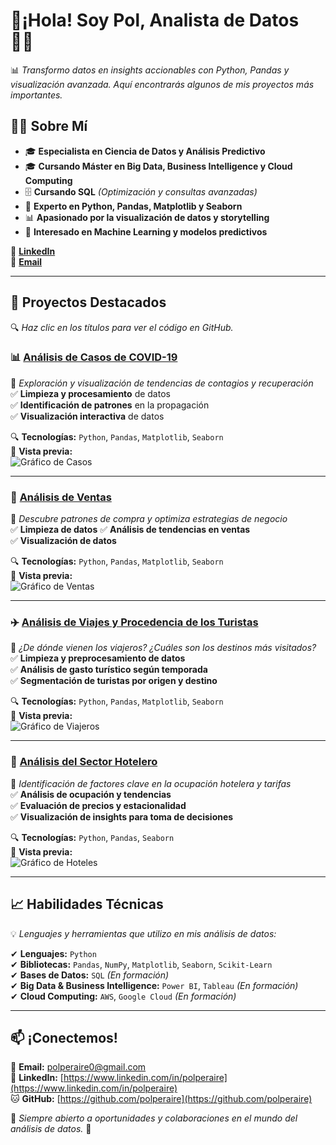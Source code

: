 #  👋¡Hola! Soy Pol, Analista de Datos 👨‍💻  
📊 *Transformo datos en insights accionables con Python, Pandas y visualización avanzada. Aquí encontrarás algunos de mis proyectos más importantes.*  

## 🧑‍💻 Sobre Mí
- 🎓 **Especialista en Ciencia de Datos y Análisis Predictivo**
- 🎓 **Cursando Máster en Big Data, Business Intelligence y Cloud Computing** 
- 🗄️ **Cursando SQL** *(Optimización y consultas avanzadas)*   
- 🐍 **Experto en Python, Pandas, Matplotlib y Seaborn**  
- 📊 **Apasionado por la visualización de datos y storytelling**  
- 🤖 **Interesado en Machine Learning y modelos predictivos**  

🔗 **[LinkedIn](https://www.linkedin.com/in/polperaire)**  
📧 **[Email](mailto:polperaire0@gmail.com)**  

---

## 📂 Proyectos Destacados  
🔍 *Haz clic en los títulos para ver el código en GitHub.*  

### 📊 [**Análisis de Casos de COVID-19**](https://github.com/polperaire/analisis-COVID19)  
📍 *Exploración y visualización de tendencias de contagios y recuperación*  
✅ **Limpieza y procesamiento** de datos  
✅ **Identificación de patrones** en la propagación  
✅ **Visualización interactiva** de datos  

🔍 **Tecnologías:** `Python`, `Pandas`, `Matplotlib`, `Seaborn`  
📸 **Vista previa:**  
![Gráfico de Casos](https://via.placeholder.com/500)  

---

### 🛒 [**Análisis de Ventas**](https://github.com/polperaire/analisis-ventas)  
📍 *Descubre patrones de compra y optimiza estrategias de negocio*  
✅ **Limpieza de datos** 
✅ **Análisis de tendencias en ventas**  
✅ **Visualización de datos**  

🔍 **Tecnologías:** `Python`, `Pandas`, `Matplotlib`, `Seaborn`  
📸 **Vista previa:**  
![Gráfico de Ventas](https://via.placeholder.com/500)  

---

### ✈️ [**Análisis de Viajes y Procedencia de los Turistas**](https://github.com/polperaire/analisis-viajes)  
📍 *¿De dónde vienen los viajeros? ¿Cuáles son los destinos más visitados?*  
✅ **Limpieza y preprocesamiento de datos**  
✅ **Análisis de gasto turístico según temporada**  
✅ **Segmentación de turistas por origen y destino**  

🔍 **Tecnologías:** `Python`, `Pandas`, `Matplotlib`, `Seaborn`  
📸 **Vista previa:**  
![Gráfico de Viajeros](https://via.placeholder.com/500)  

---

### 🏨 [**Análisis del Sector Hotelero**](https://github.com/polperaire/analisis-hoteles)  
📍 *Identificación de factores clave en la ocupación hotelera y tarifas*  
✅ **Análisis de ocupación y tendencias**  
✅ **Evaluación de precios y estacionalidad**  
✅ **Visualización de insights para toma de decisiones**  

🔍 **Tecnologías:** `Python`, `Pandas`, `Seaborn`  
📸 **Vista previa:**  
![Gráfico de Hoteles](https://via.placeholder.com/500)  

---

## 📈 Habilidades Técnicas  
💡 *Lenguajes y herramientas que utilizo en mis análisis de datos:*  

✔ **Lenguajes:** `Python`  
✔ **Bibliotecas:** `Pandas`, `NumPy`, `Matplotlib`, `Seaborn`, `Scikit-Learn`  
✔ **Bases de Datos:** `SQL` *(En formación)*   
✔ **Big Data & Business Intelligence:** `Power BI`, `Tableau` *(En formación)*  
✔ **Cloud Computing:** `AWS`, `Google Cloud` *(En formación)* 

---

## 📫 ¡Conectemos!  
📧 **Email:** [polperaire0@gmail.com](mailto:polperaire0@gmail.com)  
🔗 **LinkedIn:** [https://www.linkedin.com/in/polperaire](https://www.linkedin.com/in/polperaire)  
🐱 **GitHub:** [https://github.com/polperaire](https://github.com/polperaire)  

🔎 *Siempre abierto a oportunidades y colaboraciones en el mundo del análisis de datos.* 🚀  

<!--
**PolPeraire/PolPeraire** is a ✨ _special_ ✨ repository because its `README.md` (this file) appears on your GitHub profile.

Here are some ideas to get you started:

- 🔭 I’m currently working on ...
- 🌱 I’m currently learning ...
- 👯 I’m looking to collaborate on ...
- 🤔 I’m looking for help with ...
- 💬 Ask me about ...
- 📫 How to reach me: ...
- 😄 Pronouns: ...
- ⚡ Fun fact: ...
-->
